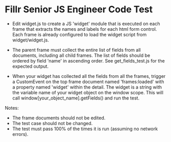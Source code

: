 # Fillr Senior JS Engineer Code Test


- Edit widget.js to create a JS 'widget' module that is executed on each frame that extracts the names and labels for each html form control. Each frame is already configured to load the widget script from widget/widget.js.

- The parent frame must collect the entire list of fields from all documents, including all child frames. The list of fields should be ordered by field 'name' in ascending order. See get_fields_test.js for the expected output.

- When your widget has collected all the fields from all the frames, trigger a CustomEvent on the top frame document named 'frames:loaded' with a property named 'widget' within the detail. The widget is a string with the variable name of your widget object on the window scope.  This will call window[your_object_name].getFields() and run the test.


Notes:

- The frame documents should not be edited.
- The test case should not be changed.
- The test must pass 100% of the times it is run (assuming no network errors).

